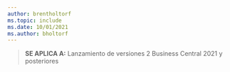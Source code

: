 ```yaml
---
author: brentholtorf
ms.topic: include
ms.date: 10/01/2021
ms.author: bholtorf
---
```

> **SE APLICA A:** Lanzamiento de versiones 2 Business Central 2021 y posteriores